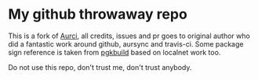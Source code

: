 # My github throwaway repo

This is a fork of [Aurci](https://github.com/localnet/aurci), all credits, issues and pr goes to original author who did a fantastic work around github, aursync and travis-ci.
Some package sign reference is taken from [pgkbuild](https://github.com/djpohly/PKGBUILD) based on localnet work too.

Do not use this repo, don't trust me, don't trust anybody.
